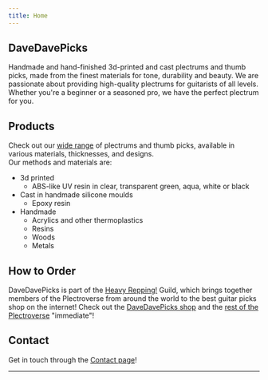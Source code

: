 ```yaml
---
title: Home
---
```

## DaveDavePicks

Handmade and hand-finished 3d-printed and cast plectrums and thumb picks, made from the finest materials for tone, durability and beauty. We are passionate about providing high-quality plectrums for guitarists of all levels. Whether you're a beginner or a seasoned pro, we have the perfect plectrum for you.

## Products

Check out our [wide range](products.md) of plectrums and thumb picks, available in various materials, thicknesses, and designs. 
<br>Our methods and materials are:
- 3d printed
  - ABS-like UV resin in clear, transparent green, aqua, white or black
- Cast in handmade silicone moulds
  - Epoxy resin
- Handmade
  - Acrylics and other thermoplastics
  - Resins
  - Woods
  - Metals

## How to Order

DaveDavePicks is part of the [Heavy Repping!](https://www.heavyrepping.com)  Guild, which brings together members of the Plectroverse from around the world to the best guitar picks shop on the internet! Check out the [DaveDavePicks shop](https://www.heavyrepping.com/shop/store/davedavepicks/) and the [rest of the Plectroverse](https://www.heavyrepping.com/shop/plectroverse-makers/) "immediate"!

## Contact

Get in touch through the [Contact page](contact.md)!

---